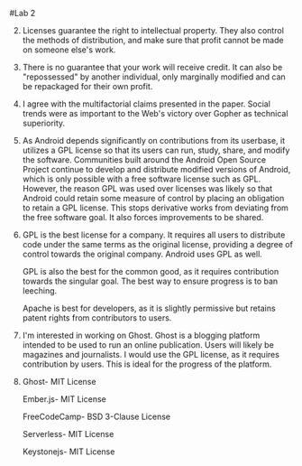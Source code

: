#Lab 2

2) Licenses guarantee the right to intellectual property. They also 
   control the methods of distribution, and make sure that profit cannot be 
   made on someone else's work.

3) There is no guarantee that your work will receive credit. It can also 
   be "repossessed" by another individual, only marginally modified and can 
   be repackaged for their own profit.

4) I agree with the multifactorial claims presented in the paper. Social 
   trends were as important to the Web's victory over Gopher as 
   technical superiority.

5) As Android depends significantly on contributions from its userbase, 
   it utilizes a GPL license so that its users can run, study, share, and 
   modify the software. Communities built around the Android Open Source 
   Project continue to develop and distribute modified versions of Android, 
   which is only possible with a free software license such as GPL. 
   However, the reason GPL was used over licenses was likely so that 
   Android could retain some measure of control by placing an obligation to 
   retain a GPL license. This stops derivative works from deviating from 
   the free software goal. It also forces improvements to be shared.

7) GPL is the best license for a company. It requires all users to 
   distribute code under the same terms as the original license, providing 
   a degree of control towards the original company. Android uses GPL as well.

   GPL is also the best for the common good, as it requires contribution 
   towards the singular goal. The best way to ensure progress is to ban 
   leeching.

   Apache is best for developers, as it is slightly permissive but 
   retains patent rights from contributors to users.

9) I'm interested in working on Ghost. Ghost is a blogging platform 
   intended to be used to run an online publication. Users will likely 
   be magazines and journalists. I would use the GPL license, as it 
   requires contribution by users. This is ideal for the progress of the 
   platform.

10) Ghost- MIT License

    Ember.js- MIT License

    FreeCodeCamp- BSD 3-Clause License

    Serverless- MIT License

    Keystonejs- MIT License
